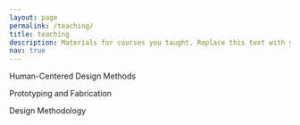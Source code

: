 ```yaml
---
layout: page
permalink: /teaching/
title: teaching
description: Materials for courses you taught. Replace this text with your description.
nav: true
---
```


Human-Centered Design Methods

Prototyping and Fabrication

Design Methodology
